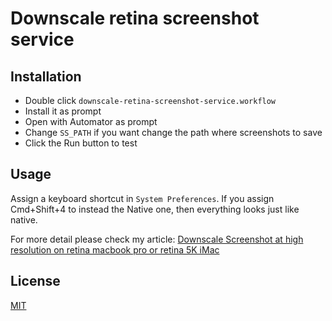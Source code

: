 Downscale retina screenshot service
===================================

## Installation

* Double click `downscale-retina-screenshot-service.workflow`
* Install it as prompt
* Open with Automator as prompt
* Change `SS_PATH` if you want change the path where screenshots to save
* Click the Run button to test

## Usage

Assign a keyboard shortcut in `System Preferences`. If you assign Cmd+Shift+4 to instead the Native one, then everything looks just like native.

For more detail please check my article: [Downscale Screenshot at high resolution on retina macbook pro or retina 5K iMac](http://www.lanceli.com/2012/08/downscale-screenshot-at-hight-resolution-on-retina-mackbook-pro.html)

## License

[MIT](LICENSE)
